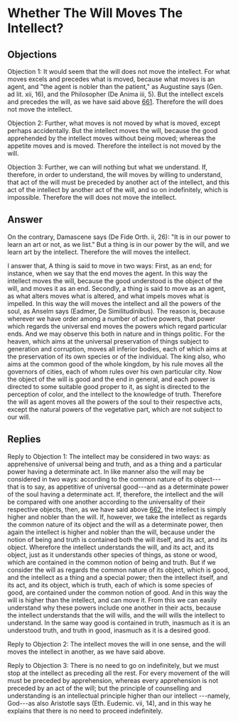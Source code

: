 # Whether The Will Moves The Intellect?

## Objections

Objection 1: It would seem that the will does not move the intellect. For what moves excels and precedes what is moved, because what moves is an agent, and "the agent is nobler than the patient," as Augustine says (Gen. ad lit. xii, 16), and the Philosopher (De Anima iii, 5). But the intellect excels and precedes the will, as we have said above [661](A[3]). Therefore the will does not move the intellect.

Objection 2: Further, what moves is not moved by what is moved, except perhaps accidentally. But the intellect moves the will, because the good apprehended by the intellect moves without being moved; whereas the appetite moves and is moved. Therefore the intellect is not moved by the will.

Objection 3: Further, we can will nothing but what we understand. If, therefore, in order to understand, the will moves by willing to understand, that act of the will must be preceded by another act of the intellect, and this act of the intellect by another act of the will, and so on indefinitely, which is impossible. Therefore the will does not move the intellect.

## Answer

On the contrary, Damascene says (De Fide Orth. ii, 26): "It is in our power to learn an art or not, as we list." But a thing is in our power by the will, and we learn art by the intellect. Therefore the will moves the intellect.

I answer that, A thing is said to move in two ways: First, as an end; for instance, when we say that the end moves the agent. In this way the intellect moves the will, because the good understood is the object of the will, and moves it as an end. Secondly, a thing is said to move as an agent, as what alters moves what is altered, and what impels moves what is impelled. In this way the will moves the intellect and all the powers of the soul, as Anselm says (Eadmer, De Similitudinibus). The reason is, because wherever we have order among a number of active powers, that power which regards the universal end moves the powers which regard particular ends. And we may observe this both in nature and in things politic. For the heaven, which aims at the universal preservation of things subject to generation and corruption, moves all inferior bodies, each of which aims at the preservation of its own species or of the individual. The king also, who aims at the common good of the whole kingdom, by his rule moves all the governors of cities, each of whom rules over his own particular city. Now the object of the will is good and the end in general, and each power is directed to some suitable good proper to it, as sight is directed to the perception of color, and the intellect to the knowledge of truth. Therefore the will as agent moves all the powers of the soul to their respective acts, except the natural powers of the vegetative part, which are not subject to our will.

## Replies

Reply to Objection 1: The intellect may be considered in two ways: as apprehensive of universal being and truth, and as a thing and a particular power having a determinate act. In like manner also the will may be considered in two ways: according to the common nature of its object---that is to say, as appetitive of universal good---and as a determinate power of the soul having a determinate act. If, therefore, the intellect and the will be compared with one another according to the universality of their respective objects, then, as we have said above [662](A[3]), the intellect is simply higher and nobler than the will. If, however, we take the intellect as regards the common nature of its object and the will as a determinate power, then again the intellect is higher and nobler than the will, because under the notion of being and truth is contained both the will itself, and its act, and its object. Wherefore the intellect understands the will, and its act, and its object, just as it understands other species of things, as stone or wood, which are contained in the common notion of being and truth. But if we consider the will as regards the common nature of its object, which is good, and the intellect as a thing and a special power; then the intellect itself, and its act, and its object, which is truth, each of which is some species of good, are contained under the common notion of good. And in this way the will is higher than the intellect, and can move it. From this we can easily understand why these powers include one another in their acts, because the intellect understands that the will wills, and the will wills the intellect to understand. In the same way good is contained in truth, inasmuch as it is an understood truth, and truth in good, inasmuch as it is a desired good.

Reply to Objection 2: The intellect moves the will in one sense, and the will moves the intellect in another, as we have said above.

Reply to Objection 3: There is no need to go on indefinitely, but we must stop at the intellect as preceding all the rest. For every movement of the will must be preceded by apprehension, whereas every apprehension is not preceded by an act of the will; but the principle of counselling and understanding is an intellectual principle higher than our intellect ---namely, God---as also Aristotle says (Eth. Eudemic. vii, 14), and in this way he explains that there is no need to proceed indefinitely.